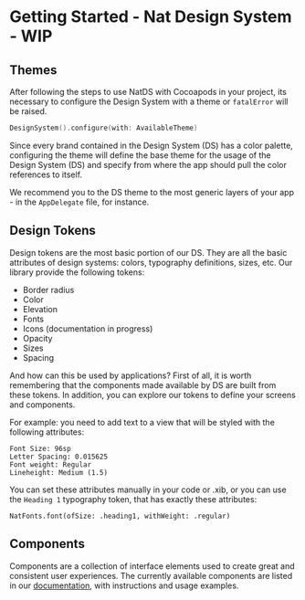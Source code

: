# Getting Started - Nat Design System - WIP

## Themes
After following the steps to use NatDS with Cocoapods in your project, its necessary to configure the Design System with a theme or `fatalError` will be raised.

```swift
DesignSystem().configure(with: AvailableTheme)
```

Since every brand contained in the Design System (DS) has a color palette, configuring the theme will define the base theme for the usage of the Design System (DS) and specify from where the app should pull the color references to itself.

We recommend you to the DS theme to the most generic layers of your app - in the `AppDelegate` file, for instance.

## Design Tokens

Design tokens are the most basic portion of our DS. They are all the basic attributes of design systems: colors, typography definitions, sizes, etc. Our library provide the following tokens:

- Border radius​
- Color​
- Elevation​
- Fonts
- Icons (documentation in progress)
- Opacity​
- Size​s
- Spacing​

And how can this be used by applications? First of all, it is worth remembering that the components made available by DS are built from these tokens. In addition, you can explore our tokens to define your screens and components.

For example: you need to add text to a view that will be styled with the following attributes:

```Font Family: Roboto, sans-serif
Font Size: 96sp
Letter Spacing: 0.015625
Font weight: Regular
Lineheight: Medium (1.5)
````

You can set these attributes manually in your code or .xib, or you can use the `Heading 1` typography token, that has exactly these attributes:

```
NatFonts.font(ofSize: .heading1, withWeight: .regular)
```

## Components
Components are a collection of interface elements used to create great and consistent user experiences. The currently available components are listed in our [documentation](https://natds-ios.prd.naturacloud.com/documentation/index.html), with instructions and usage examples.